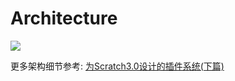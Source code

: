 # Architecture
![](http://wwj-tmp-video2.just4fun.site/%E6%8F%92%E4%BB%B6%E7%B3%BB%E7%BB%9F.png)


更多架构细节参考: <a href="https://blog.just4fun.site/scratch3-plugin-2.html" target="_blank">为Scratch3.0设计的插件系统(下篇)</a>